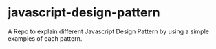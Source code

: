 # javascript-design-pattern
A Repo to explain different Javascript Design Pattern by using a simple examples of each pattern.
